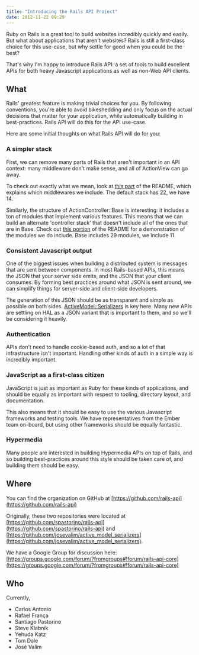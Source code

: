 ```yaml
---
title: "Introducing the Rails API Project"
date: 2012-11-22 09:29
---
```


Ruby on Rails is a great tool to build websites incredibly quickly and easily.
But what about applications that aren't websites? Rails is still a first-class
choice for this use-case, but why settle for good when you could be the best?

That's why I'm happy to introduce Rails API: a set of tools to build excellent
APIs for both heavy Javascript applications as well as non-Web API clients.

What
----

Rails' greatest feature is making trivial choices for you. By following
conventions, you're able to avoid bikeshedding and only focus on the actual
decisions that matter for your application, while automatically building in
best-practices. Rails API will do this for the API use-case.

Here are some initial thoughts on what Rails API will do for you:

### A simpler stack

First, we can remove many parts of Rails that aren't important in an API
context: many middleware don't make sense, and all of ActionView can go away.

To check out exactly what we mean, look at [this
part](https://github.com/rails-api/rails-api#choosing-middlewares) of the
README, which explains which middlewares we include. The default stack has 22,
we have 14.

Similarly, the structure of ActionController::Base is interesting: it includes
a ton of modules that implement various features. This means that we can build
an alternate 'controller stack' that doesn't include all of the ones that are
in Base. Check out [this
portion](https://github.com/rails-api/rails-api#choosing-controller-modules) of
the README for a demonstration of the modules we do include. Base includes 29
modules, we include 11.

### Consistent Javascript output

One of the biggest issues when building a distributed system is messages that
are sent between components. In most Rails-based APIs, this means the JSON that
your server side emits, and the JSON that your client consumes. By forming best
practices around what JSON is sent around, we can simplify things for
server-side and client-side developers.

The generation of this JSON should be as transparent and simple as possible
on both sides.
[ActiveModel::Serializers](https://github.com/rails-api/active_model_serializers)
is key here. Many new APIs are settling on HAL as a JSON variant that is
important to them, and so we'll be considering it heavily.

### Authentication

APIs don't need to handle cookie-based auth, and so a lot of that
infrastructure isn't important. Handling other kinds of auth in a simple way is
incredibly important.

### JavaScript as a first-class citizen

JavaScript is just as important as Ruby for these kinds of applications, and
should be equally as important with respect to tooling, directory layout, and
documentation.

This also means that it should be easy to use the various Javascript frameworks
and testing tools. We have representatives from the Ember team on-board, but
using other frameworks should be equally fantastic.

### Hypermedia

Many people are interested in building Hypermedia APIs on top of Rails, and
so building best-practices around this style should be taken care of, and
building them should be easy.

Where
-----

You can find the organization on GitHub at [https://github.com/rails-api](https://github.com/rails-api)

Originally, these two repositories were located at [https://github.com/spastorino/rails-api](https://github.com/spastorino/rails-api) and [https://github.com/josevalim/active_model_serializers](https://github.com/josevalim/active_model_serializers).

We have a Google Group for discussion here: [https://groups.google.com/forum/?fromgroups#!forum/rails-api-core](https://groups.google.com/forum/?fromgroups#!forum/rails-api-core)

Who
---

Currently, 

* Carlos Antonio
* Rafael França
* Santiago Pastorino
* Steve Klabnik
* Yehuda Katz
* Tom Dale
* José Valim

